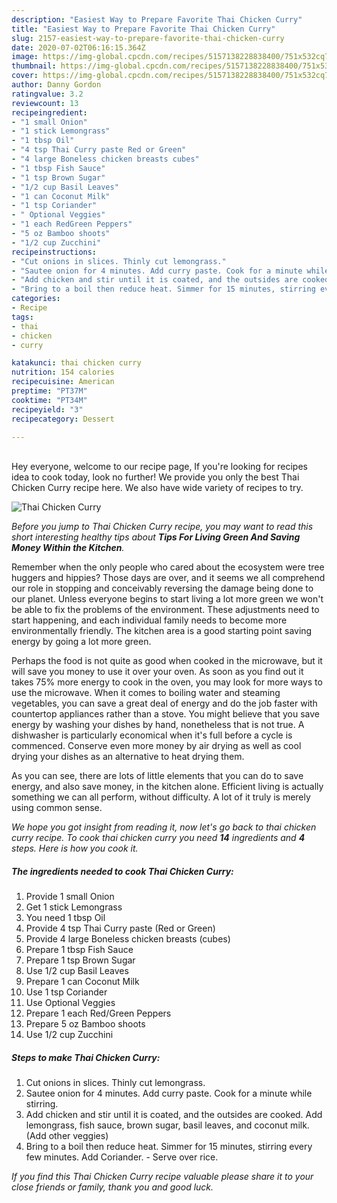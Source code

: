 ```yaml
---
description: "Easiest Way to Prepare Favorite Thai Chicken Curry"
title: "Easiest Way to Prepare Favorite Thai Chicken Curry"
slug: 2157-easiest-way-to-prepare-favorite-thai-chicken-curry
date: 2020-07-02T06:16:15.364Z
image: https://img-global.cpcdn.com/recipes/5157138228838400/751x532cq70/thai-chicken-curry-recipe-main-photo.jpg
thumbnail: https://img-global.cpcdn.com/recipes/5157138228838400/751x532cq70/thai-chicken-curry-recipe-main-photo.jpg
cover: https://img-global.cpcdn.com/recipes/5157138228838400/751x532cq70/thai-chicken-curry-recipe-main-photo.jpg
author: Danny Gordon
ratingvalue: 3.2
reviewcount: 13
recipeingredient:
- "1 small Onion"
- "1 stick Lemongrass"
- "1 tbsp Oil"
- "4 tsp Thai Curry paste Red or Green"
- "4 large Boneless chicken breasts cubes"
- "1 tbsp Fish Sauce"
- "1 tsp Brown Sugar"
- "1/2 cup Basil Leaves"
- "1 can Coconut Milk"
- "1 tsp Coriander"
- " Optional Veggies"
- "1 each RedGreen Peppers"
- "5 oz Bamboo shoots"
- "1/2 cup Zucchini"
recipeinstructions:
- "Cut onions in slices. Thinly cut lemongrass."
- "Sautee onion for 4 minutes. Add curry paste. Cook for a minute while stirring."
- "Add chicken and stir until it is coated, and the outsides are cooked. Add lemongrass, fish sauce, brown sugar, basil leaves, and coconut milk. (Add other veggies)"
- "Bring to a boil then reduce heat. Simmer for 15 minutes, stirring every few minutes. Add Coriander. Serve over rice."
categories:
- Recipe
tags:
- thai
- chicken
- curry

katakunci: thai chicken curry 
nutrition: 154 calories
recipecuisine: American
preptime: "PT37M"
cooktime: "PT34M"
recipeyield: "3"
recipecategory: Dessert

---
```

<br>
Hey everyone, welcome to our recipe page, If you're looking for recipes idea to cook today, look no further! We provide you only the best Thai Chicken Curry recipe here. We also have wide variety of recipes to try.
<br>


![Thai Chicken Curry](https://img-global.cpcdn.com/recipes/5157138228838400/751x532cq70/thai-chicken-curry-recipe-main-photo.jpg)

<i>Before you jump to Thai Chicken Curry recipe, you may want to read this short interesting healthy tips about 
<strong>Tips For Living Green And Saving Money Within the Kitchen</strong>.</i>
</br>

Remember when the only people who cared about the ecosystem were tree huggers and hippies? Those days are over, and it seems we all comprehend our role in stopping and conceivably reversing the damage being done to our planet. Unless everyone begins to start living a lot more green we won't be able to fix the problems of the environment. These adjustments need to start happening, and each individual family needs to become more environmentally friendly. The kitchen area is a good starting point saving energy by going a lot more green.

Perhaps the food is not quite as good when cooked in the microwave, but it will save you money to use it over your oven. As soon as you find out it takes 75% more energy to cook in the oven, you may look for more ways to use the microwave. When it comes to boiling water and steaming vegetables, you can save a great deal of energy and do the job faster with countertop appliances rather than a stove. You might believe that you save energy by washing your dishes by hand, nonetheless that is not true. A dishwasher is particularly economical when it's full before a cycle is commenced. Conserve even more money by air drying as well as cool drying your dishes as an alternative to heat drying them.

As you can see, there are lots of little elements that you can do to save energy, and also save money, in the kitchen alone. Efficient living is actually something we can all perform, without difficulty. A lot of it truly is merely using common sense.


<i>We hope you got insight from reading it, now let's go back to thai chicken curry recipe. To cook thai chicken curry you need <strong>14</strong> ingredients and <strong>4</strong> steps. Here is how you cook it.
</i>

##### The ingredients needed to cook Thai Chicken Curry:

1. Provide 1 small Onion
1. Get 1 stick Lemongrass
1. You need 1 tbsp Oil
1. Provide 4 tsp Thai Curry paste (Red or Green)
1. Provide 4 large Boneless chicken breasts (cubes)
1. Prepare 1 tbsp Fish Sauce
1. Prepare 1 tsp Brown Sugar
1. Use 1/2 cup Basil Leaves
1. Prepare 1 can Coconut Milk
1. Use 1 tsp Coriander
1. Use  Optional Veggies
1. Prepare 1 each Red/Green Peppers
1. Prepare 5 oz Bamboo shoots
1. Use 1/2 cup Zucchini


##### Steps to make Thai Chicken Curry:

1. Cut onions in slices. Thinly cut lemongrass.
1. Sautee onion for 4 minutes. Add curry paste. Cook for a minute while stirring.
1. Add chicken and stir until it is coated, and the outsides are cooked. Add lemongrass, fish sauce, brown sugar, basil leaves, and coconut milk. (Add other veggies)
1. Bring to a boil then reduce heat. Simmer for 15 minutes, stirring every few minutes. Add Coriander. - Serve over rice.


<i>If you find this Thai Chicken Curry recipe valuable please share it to your close friends or family, thank you and good luck.</i>
